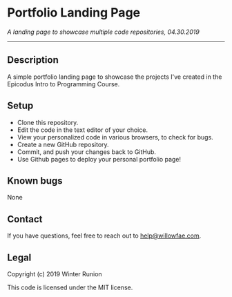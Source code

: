 # Portfolio Landing Page

_A landing page to showcase multiple code repositories, 04.30.2019_
***
## Description
A simple portfolio landing page to showcase the projects I've created in the Epicodus Intro to Programming Course.

## Setup
* Clone this repository.
* Edit the code in the text editor of your choice.
* View your personalized code in various browsers, to check for bugs.
* Create a new GitHub repository.
* Commit, and push your changes back to GitHub.
* Use Github pages to deploy your personal portfolio page!


## Known bugs
None

## Contact
If you have questions, feel free to reach out to help@willowfae.com.

## Legal

Copyright (c) 2019 Winter Runion

This code is licensed under the MIT license.
